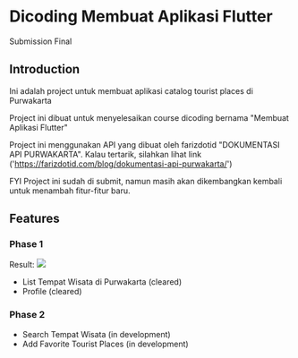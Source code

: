 # Dicoding Membuat Aplikasi Flutter
Submission Final

## Introduction

Ini adalah project untuk membuat aplikasi catalog tourist places di Purwakarta

Project ini dibuat untuk menyelesaikan course dicoding bernama
"Membuat Aplikasi Flutter"

Project ini menggunakan API yang dibuat oleh farizdotid "DOKUMENTASI API PURWAKARTA".
Kalau tertarik, silahkan lihat link ('https://farizdotid.com/blog/dokumentasi-api-purwakarta/')

FYI Project ini sudah di submit, namun masih akan dikembangkan kembali untuk menambah fitur-fitur baru.

## Features

### Phase 1
Result:
![](https://imgur.com/a/Q7i5PLj)
- List Tempat Wisata di Purwakarta (cleared)
- Profile (cleared)

### Phase 2
- Search Tempat Wisata (in development)
- Add Favorite Tourist Places (in development)